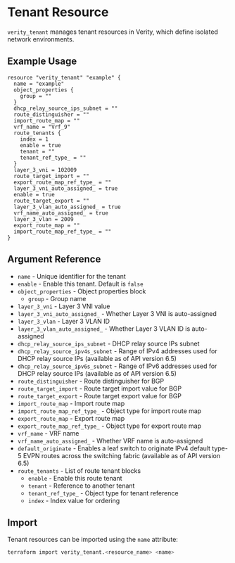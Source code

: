 # Tenant Resource

`verity_tenant` manages tenant resources in Verity, which define isolated network environments.

## Example Usage

```hcl
resource "verity_tenant" "example" {
  name = "example"
  object_properties {
    group = ""
  }
  dhcp_relay_source_ips_subnet = ""
  route_distinguisher = ""
  import_route_map = ""
  vrf_name = "Vrf_9"
  route_tenants {
    index = 1
    enable = true
    tenant = ""
    tenant_ref_type_ = ""
  }
  layer_3_vni = 102009
  route_target_import = ""
  export_route_map_ref_type_ = ""
  layer_3_vni_auto_assigned_ = true
  enable = true
  route_target_export = ""
  layer_3_vlan_auto_assigned_ = true
  vrf_name_auto_assigned_ = true
  layer_3_vlan = 2009
  export_route_map = ""
  import_route_map_ref_type_ = ""
}
```

## Argument Reference

* `name` - Unique identifier for the tenant
* `enable` - Enable this tenant. Default is `false`
* `object_properties` - Object properties block
  * `group` - Group name
* `layer_3_vni` - Layer 3 VNI value
* `layer_3_vni_auto_assigned_` - Whether Layer 3 VNI is auto-assigned
* `layer_3_vlan` - Layer 3 VLAN ID
* `layer_3_vlan_auto_assigned_` - Whether Layer 3 VLAN ID is auto-assigned
* `dhcp_relay_source_ips_subnet` - DHCP relay source IPs subnet
* `dhcp_relay_source_ipv4s_subnet` - Range of IPv4 addresses used for DHCP relay source IPs (available as of API version 6.5)
* `dhcp_relay_source_ipv6s_subnet` - Range of IPv6 addresses used for DHCP relay source IPs (available as of API version 6.5)
* `route_distinguisher` - Route distinguisher for BGP
* `route_target_import` - Route target import value for BGP
* `route_target_export` - Route target export value for BGP
* `import_route_map` - Import route map
* `import_route_map_ref_type_` - Object type for import route map
* `export_route_map` - Export route map
* `export_route_map_ref_type_` - Object type for export route map
* `vrf_name` - VRF name
* `vrf_name_auto_assigned_` - Whether VRF name is auto-assigned
* `default_originate` - Enables a leaf switch to originate IPv4 default type-5 EVPN routes across the switching fabric (available as of API version 6.5)
* `route_tenants` - List of route tenant blocks
  * `enable` - Enable this route tenant
  * `tenant` - Reference to another tenant
  * `tenant_ref_type_` - Object type for tenant reference
  * `index` - Index value for ordering

## Import

Tenant resources can be imported using the `name` attribute:

```sh
terraform import verity_tenant.<resource_name> <name>
```
